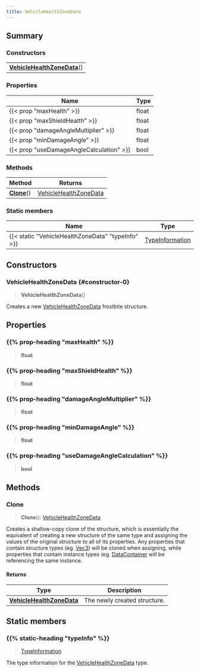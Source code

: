 ```yaml
---
title: VehicleHealthZoneData
---
```



## Summary
### Constructors
| |
| ----------- |
| **[VehicleHealthZoneData](#constructor-0)**() |

### Properties
| Name | Type |
| ---- | ---- |
| {{< prop "maxHealth" >}} | float |
| {{< prop "maxShieldHealth" >}} | float |
| {{< prop "damageAngleMultiplier" >}} | float |
| {{< prop "minDamageAngle" >}} | float |
| {{< prop "useDamageAngleCalculation" >}} | bool |

### Methods
| Method | Returns |
| ------ | ---- |
| **[Clone](#clone)**() | [VehicleHealthZoneData](/vext/ref/fb/vehiclehealthzonedata) |

### Static members
| Name | Type |
| ---- | ---- |
| {{< static "VehicleHealthZoneData" "typeInfo" >}} | [TypeInformation](/vext/ref/shared/class/typeinformation) |

## Constructors
### VehicleHealthZoneData {#constructor-0}
> **VehicleHealthZoneData**()

Creates a new [VehicleHealthZoneData](/vext/ref/fb/vehiclehealthzonedata) frostbite structure.

## Properties
### {{% prop-heading "maxHealth" %}}
> **float**

### {{% prop-heading "maxShieldHealth" %}}
> **float**

### {{% prop-heading "damageAngleMultiplier" %}}
> **float**

### {{% prop-heading "minDamageAngle" %}}
> **float**

### {{% prop-heading "useDamageAngleCalculation" %}}
> **bool**

## Methods
### Clone
> **Clone**(): [VehicleHealthZoneData](/vext/ref/fb/vehiclehealthzonedata)

Creates a shallow-copy clone of the structure, which is essentially the equivalent of creating a new structure of the same type and assigning the values of the original structure to all of its properties. Any properties that contain structure types (eg. [Vec3](/vext/ref/shared/class/vec3)) will be cloned when assigning, while properties that contain instance types (eg. [DataContainer](/vext/ref/shared/class/datacontainer) will be referencing the same instance.

#### Returns
| Type | Description |
| ---- | ----------- |
| **[VehicleHealthZoneData](/vext/ref/fb/vehiclehealthzonedata)** | The newly created structure. |

## Static members
### {{% static-heading "typeInfo" %}}
> [TypeInformation](/vext/ref/shared/class/typeinformation)

The type information for the [VehicleHealthZoneData](/vext/ref/fb/vehiclehealthzonedata) type.

